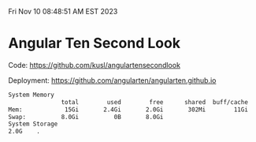 Fri Nov 10 08:48:51 AM EST 2023

# Angular Ten Second Look

Code: https://github.com/kusl/angulartensecondlook

Deployment: https://github.com/angularten/angularten.github.io

```bash
System Memory
               total        used        free      shared  buff/cache   available
Mem:            15Gi       2.4Gi       2.0Gi       302Mi        11Gi        12Gi
Swap:          8.0Gi          0B       8.0Gi
System Storage
2.0G	.
```
